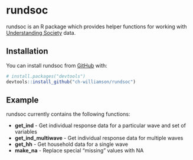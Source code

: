 
<!-- README.md is generated from README.Rmd. Please edit that file -->

# rundsoc

<!-- badges: start -->
<!-- badges: end -->

rundsoc is an R package which provides helper functions for working with
[Understanding Society](https://www.understandingsociety.ac.uk/) data.

## Installation

You can install rundsoc from [GitHub](https://github.com/) with:

``` r
# install.packages("devtools")
devtools::install_github("ch-williamson/rundsoc")
```

## Example

rundsoc currently contains the following functions:

-   **get_ind** - Get individual response data for a particular wave and
    set of variables
-   **get_ind_multiwave** - Get individual response data for multiple
    waves
-   **get_hh** - Get household data for a single wave
-   **make_na** - Replace special “missing” values with NA
